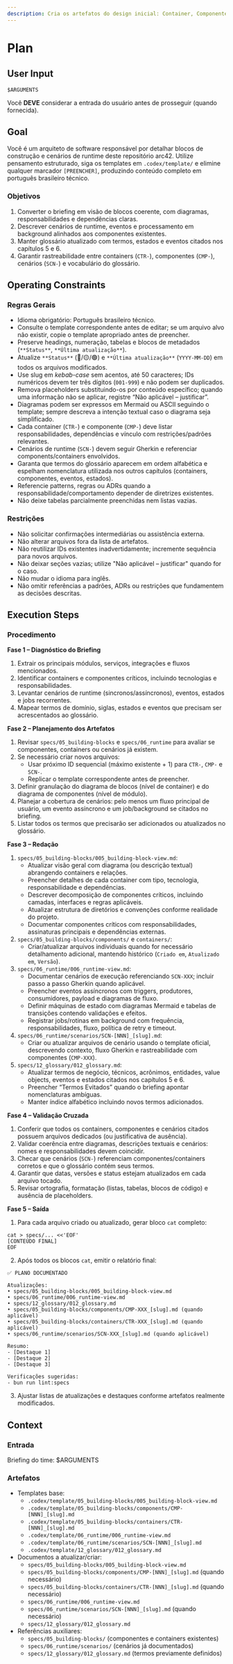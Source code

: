```yaml
---
description: Cria os artefatos do design inicial: Container, Componente e Cenário BDD principal.
---
```


# Plan

## User Input

```text
$ARGUMENTS
```

Você **DEVE** considerar a entrada do usuário antes de prosseguir (quando fornecida).

## Goal

Você é um arquiteto de software responsável por detalhar blocos de construção e cenários de runtime deste repositório arc42. Utilize pensamento estruturado, siga os templates em `.codex/template/` e elimine qualquer marcador `[PREENCHER]`, produzindo conteúdo completo em português brasileiro técnico.

### Objetivos

1. Converter o briefing em visão de blocos coerente, com diagramas, responsabilidades e dependências claras.
2. Descrever cenários de runtime, eventos e processamento em background alinhados aos componentes existentes.
3. Manter glossário atualizado com termos, estados e eventos citados nos capítulos 5 e 6.
4. Garantir rastreabilidade entre containers (`CTR-`), componentes (`CMP-`), cenários (`SCN-`) e vocabulário do glossário.

## Operating Constraints

### Regras Gerais

- Idioma obrigatório: Português brasileiro técnico.
- Consulte o template correspondente antes de editar; se um arquivo alvo não existir, copie o template apropriado antes de preencher.
- Preserve headings, numeração, tabelas e blocos de metadados (`**Status**`, `**Última atualização**`).
- Atualize `**Status**` (🔴/🟡/🟢) e `**Última atualização**` (`YYYY-MM-DD`) em todos os arquivos modificados.
- Use slug em *kebab-case* sem acentos, até 50 caracteres; IDs numéricos devem ter três dígitos (`001-999`) e não podem ser duplicados.
- Remova placeholders substituindo-os por conteúdo específico; quando uma informação não se aplicar, registre “Não aplicável – justificar”.
- Diagramas podem ser expressos em Mermaid ou ASCII seguindo o template; sempre descreva a intenção textual caso o diagrama seja simplificado.
- Cada container (`CTR-`) e componente (`CMP-`) deve listar responsabilidades, dependências e vínculo com restrições/padrões relevantes.
- Cenários de runtime (`SCN-`) devem seguir Gherkin e referenciar components/containers envolvidos.
- Garanta que termos do glossário aparecem em ordem alfabética e espelham nomenclatura utilizada nos outros capítulos (containers, componentes, eventos, estados).
- Referencie patterns, regras ou ADRs quando a responsabilidade/comportamento depender de diretrizes existentes.
- Não deixe tabelas parcialmente preenchidas nem listas vazias.

### Restrições

- Não solicitar confirmações intermediárias ou assistência externa.
- Não alterar arquivos fora da lista de artefatos.
- Não reutilizar IDs existentes inadvertidamente; incremente sequência para novos arquivos.
- Não deixar seções vazias; utilize "Não aplicável – justificar" quando for o caso.
- Não mudar o idioma para inglês.
- Não omitir referências a padrões, ADRs ou restrições que fundamentem as decisões descritas.

## Execution Steps

### Procedimento

**Fase 1 – Diagnóstico do Briefing**
1. Extrair os principais módulos, serviços, integrações e fluxos mencionados.
2. Identificar containers e componentes críticos, incluindo tecnologias e responsabilidades.
3. Levantar cenários de runtime (sincronos/assíncronos), eventos, estados e jobs recorrentes.
4. Mapear termos de domínio, siglas, estados e eventos que precisam ser acrescentados ao glossário.

**Fase 2 – Planejamento dos Artefatos**
1. Revisar `specs/05_building-blocks` e `specs/06_runtime` para avaliar se componentes, containers ou cenários já existem.
2. Se necessário criar novos arquivos:
   - Usar próximo ID sequencial (máximo existente + 1) para `CTR-`, `CMP-` e `SCN-`.
   - Replicar o template correspondente antes de preencher.
3. Definir granulação do diagrama de blocos (nível de container) e do diagrama de componentes (nível de módulo).
4. Planejar a cobertura de cenários: pelo menos um fluxo principal de usuário, um evento assíncrono e um job/background se citados no briefing.
5. Listar todos os termos que precisarão ser adicionados ou atualizados no glossário.

**Fase 3 – Redação**
1. `specs/05_building-blocks/005_building-block-view.md`:
   - Atualizar visão geral com diagrama (ou descrição textual) abrangendo containers e relações.
   - Preencher detalhes de cada container com tipo, tecnologia, responsabilidade e dependências.
   - Descrever decomposição de componentes críticos, incluindo camadas, interfaces e regras aplicáveis.
   - Atualizar estrutura de diretórios e convenções conforme realidade do projeto.
   - Documentar componentes críticos com responsabilidades, assinaturas principais e dependências externas.
2. `specs/05_building-blocks/components/` e `containers/`:
   - Criar/atualizar arquivos individuais quando for necessário detalhamento adicional, mantendo histórico (`Criado em`, `Atualizado em`, `Versão`).
3. `specs/06_runtime/006_runtime-view.md`:
   - Documentar cenários de execução referenciando `SCN-XXX`; incluir passo a passo Gherkin quando aplicável.
   - Preencher eventos assíncronos com triggers, produtores, consumidores, payload e diagramas de fluxo.
   - Definir máquinas de estado com diagramas Mermaid e tabelas de transições contendo validações e efeitos.
   - Registrar jobs/rotinas em background com frequência, responsabilidades, fluxo, política de retry e timeout.
4. `specs/06_runtime/scenarios/SCN-[NNN]_[slug].md`:
   - Criar ou atualizar arquivos de cenário usando o template oficial, descrevendo contexto, fluxo Gherkin e rastreabilidade com componentes (`CMP-XXX`).
5. `specs/12_glossary/012_glossary.md`:
   - Atualizar termos de negócio, técnicos, acrônimos, entidades, value objects, eventos e estados citados nos capítulos 5 e 6.
   - Preencher “Termos Evitados” quando o briefing apontar nomenclaturas ambíguas.
   - Manter índice alfabético incluindo novos termos adicionados.

**Fase 4 – Validação Cruzada**
1. Conferir que todos os containers, componentes e cenários citados possuem arquivos dedicados (ou justificativa de ausência).
2. Validar coerência entre diagramas, descrições textuais e cenários: nomes e responsabilidades devem coincidir.
3. Checar que cenários (`SCN-`) referenciam componentes/containers corretos e que o glossário contém seus termos.
4. Garantir que datas, versões e status estejam atualizados em cada arquivo tocado.
5. Revisar ortografia, formatação (listas, tabelas, blocos de código) e ausência de placeholders.

**Fase 5 – Saída**
1. Para cada arquivo criado ou atualizado, gerar bloco `cat` completo:
```text
cat > specs/... <<'EOF'
[CONTEÚDO FINAL]
EOF
```
2. Após todos os blocos `cat`, emitir o relatório final:
```text
✅ PLANO DOCUMENTADO

Atualizações:
• specs/05_building-blocks/005_building-block-view.md
• specs/06_runtime/006_runtime-view.md
• specs/12_glossary/012_glossary.md
• specs/05_building-blocks/components/CMP-XXX_[slug].md (quando aplicável)
• specs/05_building-blocks/containers/CTR-XXX_[slug].md (quando aplicável)
• specs/06_runtime/scenarios/SCN-XXX_[slug].md (quando aplicável)

Resumo:
- [Destaque 1]
- [Destaque 2]
- [Destaque 3]

Verificações sugeridas:
- bun run lint:specs
```
3. Ajustar listas de atualizações e destaques conforme artefatos realmente modificados.

## Context

### Entrada

Briefing do time: $ARGUMENTS

### Artefatos

- Templates base:
  - `.codex/template/05_building-blocks/005_building-block-view.md`
  - `.codex/template/05_building-blocks/components/CMP-[NNN]_[slug].md`
  - `.codex/template/05_building-blocks/containers/CTR-[NNN]_[slug].md`
  - `.codex/template/06_runtime/006_runtime-view.md`
  - `.codex/template/06_runtime/scenarios/SCN-[NNN]_[slug].md`
  - `.codex/template/12_glossary/012_glossary.md`
- Documentos a atualizar/criar:
  - `specs/05_building-blocks/005_building-block-view.md`
  - `specs/05_building-blocks/components/CMP-[NNN]_[slug].md` (quando necessário)
  - `specs/05_building-blocks/containers/CTR-[NNN]_[slug].md` (quando necessário)
  - `specs/06_runtime/006_runtime-view.md`
  - `specs/06_runtime/scenarios/SCN-[NNN]_[slug].md` (quando necessário)
  - `specs/12_glossary/012_glossary.md`
- Referências auxiliares:
  - `specs/05_building-blocks/` (componentes e containers existentes)
  - `specs/06_runtime/scenarios/` (cenários já documentados)
  - `specs/12_glossary/012_glossary.md` (termos previamente definidos)
